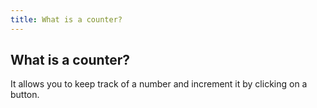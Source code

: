 ```yaml
---
title: What is a counter?
---
```


 ## What is a counter?

It allows you to keep track of a number and increment it by clicking on a button.

<Counter></Counter>